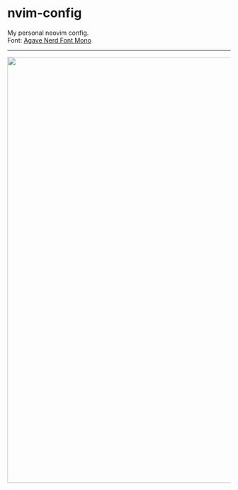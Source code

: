 # nvim-config
My personal neovim config.\
Font: <a href="https://www.nerdfonts.com/font-downloads"> Agave Nerd Font Mono </a>

***

<img src="https://media.discordapp.net/attachments/934916122870968341/1042553139867418664/image.png?width=970&height=519" style="width: 100vw;">
